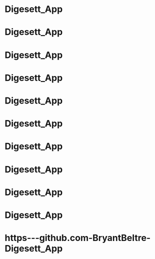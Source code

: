 # Digesett_App
# Digesett_App
# Digesett_App
# Digesett_App
# Digesett_App
# Digesett_App
# Digesett_App
# Digesett_App
# Digesett_App
# Digesett_App
# https---github.com-BryantBeltre-Digesett_App
